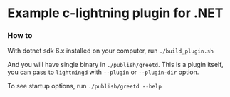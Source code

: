 # Example c-lightning plugin for .NET

### How to

With dotnet sdk 6.x installed on your computer, run
`./build_plugin.sh`

And you will have single binary in `./publish/greetd`.
This is a plugin itself, you can pass to `lightningd` with `--plugin` or `--plugin-dir` option.

To see startup options, run `./publish/greetd --help`

